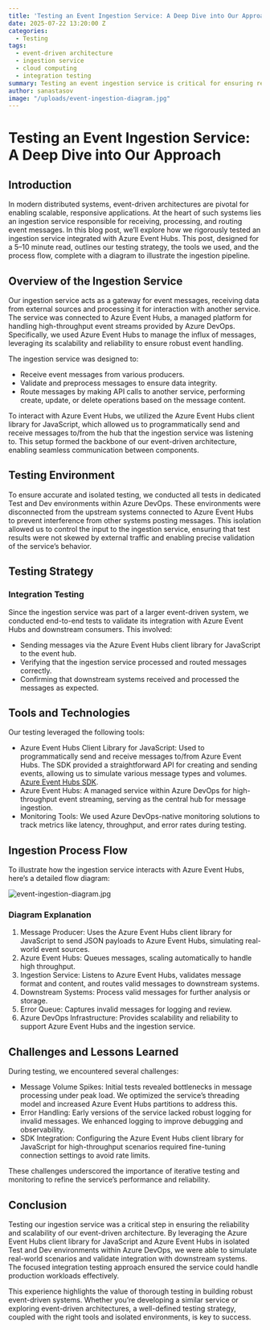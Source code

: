 ```yaml
---
title: 'Testing an Event Ingestion Service: A Deep Dive into Our Approach'
date: 2025-07-22 13:20:00 Z
categories:
  - Testing
tags:
  - event-driven architecture
  - ingestion service
  - cloud computing
  - integration testing
summary: Testing an event ingestion service is critical for ensuring reliable, scalable event-driven architectures. This blog dives into our approach to testing an ingestion service integrated with Azure Event Hubs, covering the testing strategy, tools, and process flow, with a detailed diagram to illustrate the pipeline.
author: sanastasov
image: "/uploads/event-ingestion-diagram.jpg"
---
```


# Testing an Event Ingestion Service: A Deep Dive into Our Approach

## Introduction

In modern distributed systems, event-driven architectures are pivotal for enabling scalable, responsive applications. At the heart of such systems lies an ingestion service responsible for receiving, processing, and routing event messages. In this blog post, we’ll explore how we rigorously tested an ingestion service integrated with Azure Event Hubs. This post, designed for a 5–10 minute read, outlines our testing strategy, the tools we used, and the process flow, complete with a diagram to illustrate the ingestion pipeline.

## Overview of the Ingestion Service

Our ingestion service acts as a gateway for event messages, receiving data from external sources and processing it for interaction with another service. The service was connected to Azure Event Hubs, a managed platform for handling high-throughput event streams provided by Azure DevOps. Specifically, we used Azure Event Hubs to manage the influx of messages, leveraging its scalability and reliability to ensure robust event handling.

The ingestion service was designed to:

- Receive event messages from various producers.
- Validate and preprocess messages to ensure data integrity.
- Route messages by making API calls to another service, performing create, update, or delete operations based on the message content.

To interact with Azure Event Hubs, we utilized the Azure Event Hubs client library for JavaScript, which allowed us to programmatically send and receive messages to/from the hub that the ingestion service was listening to. This setup formed the backbone of our event-driven architecture, enabling seamless communication between components.

## Testing Environment

To ensure accurate and isolated testing, we conducted all tests in dedicated Test and Dev environments within Azure DevOps. These environments were disconnected from the upstream systems connected to Azure Event Hubs to prevent interference from other systems posting messages. This isolation allowed us to control the input to the ingestion service, ensuring that test results were not skewed by external traffic and enabling precise validation of the service’s behavior.

## Testing Strategy

### Integration Testing

Since the ingestion service was part of a larger event-driven system, we conducted end-to-end tests to validate its integration with Azure Event Hubs and downstream consumers. This involved:

- Sending messages via the Azure Event Hubs client library for JavaScript to the event hub.
- Verifying that the ingestion service processed and routed messages correctly.
- Confirming that downstream systems received and processed the messages as expected.

## Tools and Technologies

Our testing leveraged the following tools:

- Azure Event Hubs Client Library for JavaScript: Used to programmatically send and receive messages to/from Azure Event Hubs. The SDK provided a straightforward API for creating and sending events, allowing us to simulate various message types and volumes. [Azure Event Hubs SDK](https://learn.microsoft.com/en-us/javascript/api/overview/azure/event-hubs?view=azure-node-latest).
- Azure Event Hubs: A managed service within Azure DevOps for high-throughput event streaming, serving as the central hub for message ingestion.
- Monitoring Tools: We used Azure DevOps-native monitoring solutions to track metrics like latency, throughput, and error rates during testing.

## Ingestion Process Flow

To illustrate how the ingestion service interacts with Azure Event Hubs, here’s a detailed flow diagram:

![event-ingestion-diagram.jpg](/uploads/event-ingestion-diagram.jpg)

### Diagram Explanation

1. Message Producer: Uses the Azure Event Hubs client library for JavaScript to send JSON payloads to Azure Event Hubs, simulating real-world event sources.
2. Azure Event Hubs: Queues messages, scaling automatically to handle high throughput.
3. Ingestion Service: Listens to Azure Event Hubs, validates message format and content, and routes valid messages to downstream systems.
4. Downstream Systems: Process valid messages for further analysis or storage.
5. Error Queue: Captures invalid messages for logging and review.
6. Azure DevOps Infrastructure: Provides scalability and reliability to support Azure Event Hubs and the ingestion service.

## Challenges and Lessons Learned

During testing, we encountered several challenges:

- Message Volume Spikes: Initial tests revealed bottlenecks in message processing under peak load. We optimized the service’s threading model and increased Azure Event Hubs partitions to address this.
- Error Handling: Early versions of the service lacked robust logging for invalid messages. We enhanced logging to improve debugging and observability.
- SDK Integration: Configuring the Azure Event Hubs client library for JavaScript for high-throughput scenarios required fine-tuning connection settings to avoid rate limits.

These challenges underscored the importance of iterative testing and monitoring to refine the service’s performance and reliability.

## Conclusion

Testing our ingestion service was a critical step in ensuring the reliability and scalability of our event-driven architecture. By leveraging the Azure Event Hubs client library for JavaScript and Azure Event Hubs in isolated Test and Dev environments within Azure DevOps, we were able to simulate real-world scenarios and validate integration with downstream systems. The focused integration testing approach ensured the service could handle production workloads effectively.

This experience highlights the value of thorough testing in building robust event-driven systems. Whether you’re developing a similar service or exploring event-driven architectures, a well-defined testing strategy, coupled with the right tools and isolated environments, is key to success.
